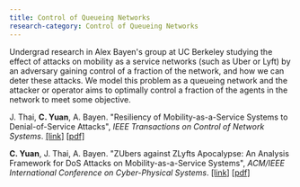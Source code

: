 ```yaml
---
title: Control of Queueing Networks
research-category: Control of Queueing Networks
---
```


Undergrad research in Alex Bayen's group at UC Berkeley studying the effect of
attacks on mobility as a service networks (such as Uber or Lyft) by an adversary
gaining control of a fraction of the network, and how we can deter these
attacks. We model this problem as a queueing network and the attacker or
operator aims to optimally control a fraction of the agents in the network to
meet some objective.

J. Thai,  **C. Yuan**, A. Bayen. "Resiliency of Mobility-as-a-Service Systems
to Denial-of-Service Attacks", _IEEE Transactions on Control of Network Systems_.
[\[link\]](https://ieeexplore.ieee.org/document/7574290)
[\[pdf\]](/assets/pdfs/IEEE_TNCS_submission.pdf)

**C. Yuan**, J. Thai, A. Bayen. "ZUbers against ZLyfts Apocalypse: An Analysis
Framework for DoS Attacks on Mobility-as-a-Service Systems", _ACM/IEEE
International Conference on Cyber-Physical Systems_.
[\[link\]](https://ieeexplore.ieee.org/document/7479132/citations#citations)
[\[pdf\]](/assets/pdfs/ICCPS16_submission.pdf)
